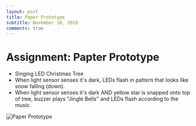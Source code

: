 ```yaml
---
layout: post
title: Paper Prototype
subtitle: November 18, 2019
comments: true
---
```


# Assignment: Papter Prototype

* Singing LED Christmas Tree 
* When light sensor senses it's dark, LEDs flash in pattern that looks like snow falling (down).
* When light sensor senses it's dark AND yellow star is snapped onto top of tree, buzzer plays "Jingle Bells" and LEDs flash according to the music.

![Paper Prototype](https://ephsarah.github.io/img/treeproto.jpg)

